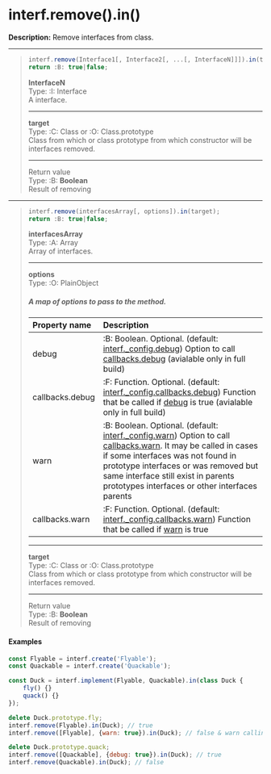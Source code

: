 # interf.remove\(\).in\(\)

**Description:** Remove interfaces from class.

---
> ```javascript
> interf.remove(Interface1[, Interface2[, ...[, InterfaceN]]]).in(target);
> return :B: true|false;
> ```
> 
> **InterfaceN**  
> Type: :I: Interface  
> A interface.  
>
> ---
>
> **target**  
> Type: :C: Class or :O: Class.prototype  
> Class from which or class prototype from which constructor will be interfaces removed.
> 
> ---
> 
> Return value  
> Type: :B: **Boolean**  
> Result of removing

---
> ```javascript
> interf.remove(interfacesArray[, options]).in(target);
> return :B: true|false;
> ```
> 
> **interfacesArray**  
> Type: :A: Array  
> Array of interfaces.  
>
> ---
>
> **options**  
> Type: :O: PlainObject  
> ##### A map of options to pass to the method.
> 
> | Property name | Description |
> | :--- | :--- |
> | debug | :B: Boolean. Optional. (default: [interf.\_config.debug](configure.md)) Option to call [callbacks.debug](configure.md) (avialable only in full build) |
> | callbacks.debug | :F: Function. Optional. (default: [interf.\_config.callbacks.debug](configure.md)) Function that be called if [debug](configure.md) is true (avialable only in full build)|
> | warn | :B: Boolean. Optional. (default: [interf.\_config.warn](configure.md)) Option to call [callbacks.warn](configure.md). It may be called in cases if some interfaces was not found in prototype interfaces or was removed but same interface still exist in parents prototypes interfaces or other interfaces parents |
> | callbacks.warn | :F: Function. Optional. (default: [interf.\_config.callbacks.warn](configure.md)) Function that be called if [warn](configure.md) is true |
>
> ---
>
> **target**  
> Type: :C: Class or :O: Class.prototype  
> Class from which or class prototype from which constructor will be interfaces removed.
> 
> ---
> 
> Return value  
> Type: :B: **Boolean**  
> Result of removing

#### Examples

```javascript
const Flyable = interf.create('Flyable');
const Quackable = interf.create('Quackable');

const Duck = interf.implement(Flyable, Quackable).in(class Duck {
    fly() {}
    quack() {}
});

delete Duck.prototype.fly;
interf.remove(Flyable).in(Duck); // true
interf.remove([Flyable], {warn: true}).in(Duck); // false & warn calling

delete Duck.prototype.quack;
interf.remove([Quackable], {debug: true}).in(Duck); // true
interf.remove(Quackable).in(Duck); // false
```



